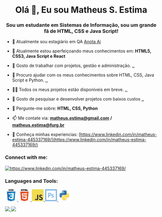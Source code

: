 <h1 align="center">Olá 👋, Eu sou Matheus S. Estima</h1>
<h3 align="center">Sou um estudante em Sistemas de Informação, sou um grande fã de HTML, CSS e Java Script!</h3>

- 🔭 Atualmente sou estagiário em QA [Anota Ai](..)

- 🌱 Atualmente estou aperfeiçoando meus conhecimentos em: **HTML5, CSS3, Java Script e React**

- 👯 Gosto de trabalhar com projetos, gestão e administração. [..](..)

- 🤝 Procuro ajudar com os meus conhecimentos sobre HTML, CSS, Java Script e Python. [..](..)

- 👨‍💻 Todos os meus projetos estão disponíveis em breve. [..](..)

- 📝 Gosto de pesquisar e desenvolver projetos com baixos custos [..](..)

- 💬 Pergunte-me sobre: **HTML, CSS, Python**

- 📫 Me contate via: **matheus.estima@gmail.com / matheus.estima@furg.br**

- 📄 Conheça minhas experiencias: [https://www.linkedin.com/in/matheus-estima-445337169/](https://www.linkedin.com/in/matheus-estima-445337169/)

<h3 align="left">Connect with me:</h3>
<p align="left">
<a href="https://linkedin.com/in/https://www.linkedin.com/in/matheus-estima-445337169/" target="blank"><img align="center" src="https://raw.githubusercontent.com/rahuldkjain/github-profile-readme-generator/master/src/images/icons/Social/linked-in-alt.svg" alt="https://www.linkedin.com/in/matheus-estima-445337169/" height="30" width="40" /></a>
</p>

<h3 align="left">Languages and Tools:</h3>
<p align="left"> <a href="https://www.w3schools.com/css/" target="_blank" rel="noreferrer"> <img src="https://raw.githubusercontent.com/devicons/devicon/master/icons/css3/css3-original-wordmark.svg" alt="css3" width="40" height="40"/> </a> <a href="https://www.w3.org/html/" target="_blank" rel="noreferrer"> <img src="https://raw.githubusercontent.com/devicons/devicon/master/icons/html5/html5-original-wordmark.svg" alt="html5" width="40" height="40"/> </a> <a href="https://developer.mozilla.org/en-US/docs/Web/JavaScript" target="_blank" rel="noreferrer"> <img src="https://raw.githubusercontent.com/devicons/devicon/master/icons/javascript/javascript-original.svg" alt="javascript" width="40" height="40"/> </a> <a href="https://www.photoshop.com/en" target="_blank" rel="noreferrer"> <img src="https://raw.githubusercontent.com/devicons/devicon/master/icons/photoshop/photoshop-line.svg" alt="photoshop" width="40" height="40"/> </a> <a href="https://www.python.org" target="_blank" rel="noreferrer"> <img src="https://raw.githubusercontent.com/devicons/devicon/master/icons/python/python-original.svg" alt="python" width="40" height="40"/> </a> </p>
<div>
<a href="https://github.com/Estima01">
<img height="180em" src="https://github-readme-stats.vercel.app/api/top-langs/?username=Estima01&layout=compact&langs_count=7&theme=dracula"/>
<img height="180em" src="https://github-readme-stats.vercel.app/api?username=Estima01&show_icons=true&theme=dracula&include_all_commits=true&count_private=true"/>
 <br>
